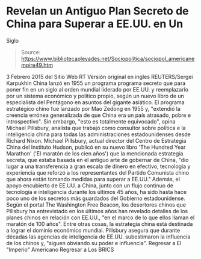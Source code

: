 # Revelan un Antiguo Plan Secreto de China para Superar a EE.UU. en Un 
Siglo

> Source: https://www.bibliotecapleyades.net/Sociopolitica/sociopol_americanempire49.htm

3 Febrero 2015
del Sitio Web RT
Versión original en ingles
REUTERS/Sergei Karpukhin
China lanzó en 1955 un programa programa secreto que para poner fin en un siglo al orden mundial liderado por EE.UU. y reemplazarlo por un sistema económico y político propio, según un nuevo libro de un especialista del Pentágono en asuntos del gigante asiático. El programa estratégico chino fue lanzado por Mao Zedong en 1955 y,
"extendió la creencia errónea generalizada de que China era un país atrasado, pobre e introspectivo".
Sin embargo,
"esto es totalmente equivocado", opina Michael Pillsbury, analista que trabajó como consultor sobre política e la inteligencia china para todas las administraciones estadounidenses desde Richard Nixon.
Michael Pillsbury, actual director del Centro de Estrategia China del Instituto Hudson, publicó en su nuevo libro 'The Hundred Year Marathon' ('El maratón de los cien años') que la mencionada estrategia secreta, que estaba basada en el antiguo arte de gobernar de China,
"dio lugar a una transferencia a gran escala de dinero en efectivo, tecnología y experiencia que reforzó a los representantes del Partido Comunista chino que ahora están tomando medidas para superar a EE.UU."
Además, el apoyo encubierto de EE.UU. a China, junto con un flujo continuo de tecnología e inteligencia durante los últimos 45 años, ha sido hasta hace poco uno de los secretos más guardados del Gobierno estadounidense. Según el portal The Washington Free Beacon, los desertores chinos que Pillsbury ha entrevistado en los últimos años han revelado detalles de los planes chinos en relación con EE.UU.,
"en el marco de lo que ellos llaman el maratón de 100 años".
Entre otras cosas, la estrategia china está destinada a lograr el dominio económico mundial. Pillsbury asegura que durante décadas las agencias de inteligencia de EE.UU. subestimaron la influencia de los chinos y,
"siguen obviando su poder e influencia".
Regresar a El "Imperio" Americano
Regresar a Los BRICS
